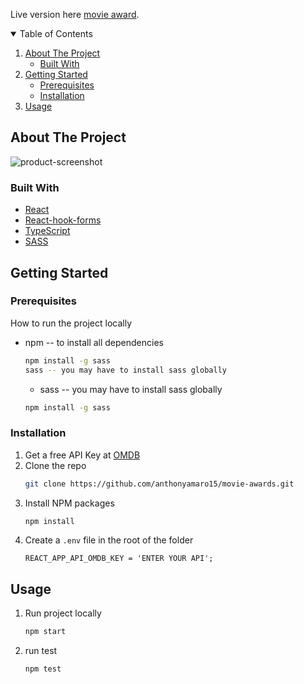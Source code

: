 Live version here [movie award](https://movie-award.netlify.app/).

<!-- TABLE OF CONTENTS -->
<details open="open">
  <summary>Table of Contents</summary>
  <ol>
    <li>
      <a href="#about-the-project">About The Project</a>
      <ul>
        <li><a href="#built-with">Built With</a></li>
      </ul>
    </li>
    <li>
      <a href="#getting-started">Getting Started</a>
      <ul>
        <li><a href="#prerequisites">Prerequisites</a></li>
        <li><a href="#installation">Installation</a></li>
      </ul>
    </li>
    <li><a href="#usage">Usage</a></li>
  </ol>
</details>

<!-- ABOUT THE PROJECT -->

## About The Project

![product-screenshot](https://user-images.githubusercontent.com/47038260/104481670-e87fe900-557a-11eb-8212-5d89e4211805.png)

### Built With

- [React](https://reactjs.org/)
- [React-hook-forms](https://react-hook-form.com/get-started/)
- [TypeScript](https://www.typescriptlang.org/)
- [SASS](https://sass-lang.com/install)

<!-- GETTING STARTED -->

## Getting Started

### Prerequisites

How to run the project locally

- npm -- to install all dependencies
  ```sh
  npm install -g sass
  sass -- you may have to install sass globally
  ```
  - sass -- you may have to install sass globally
  ```sh
  npm install -g sass
  ```

### Installation

1. Get a free API Key at [OMDB](http://www.omdbapi.com/)
2. Clone the repo
   ```sh
   git clone https://github.com/anthonyamaro15/movie-awards.git
   ```
3. Install NPM packages
   ```sh
   npm install
   ```
4. Create a `.env` file in the root of the folder
   ```JS
   REACT_APP_API_OMDB_KEY = 'ENTER YOUR API';
   ```

<!-- USAGE EXAMPLES -->

## Usage

1. Run project locally
   ```sh
   npm start
   ```
2. run test
   ```sh
   npm test
   ```
